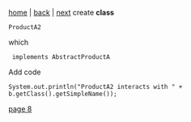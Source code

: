 [home](./page01.md) | [back](./page06.md) | [next](./page08.md)
create **class**
```
ProductA2
```
which
```
 implements AbstractProductA
```

Add code
```
System.out.println("ProductA2 interacts with " + b.getClass().getSimpleName());
```

[page 8](./page08.md)
